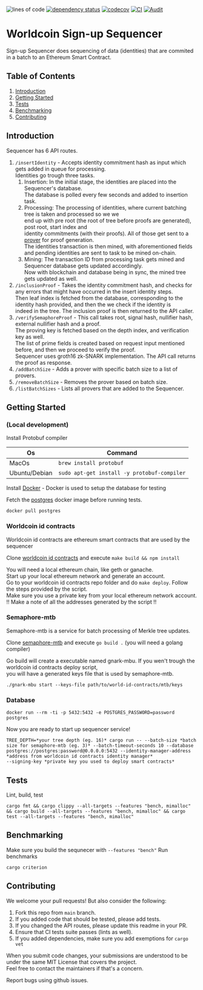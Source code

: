 
![lines of code](https://img.shields.io/tokei/lines/github/worldcoin/signup-sequencer)
[![dependency status](https://deps.rs/repo/github/worldcoin/signup-sequencer/status.svg)](https://deps.rs/repo/github/worldcoin/signup-sequencer)
[![codecov](https://codecov.io/gh/worldcoin/signup-sequencer/branch/main/graph/badge.svg?token=WBPZ9U4TTO)](https://codecov.io/gh/worldcoin/signup-sequencer)
[![CI](https://github.com/worldcoin/signup-sequencer/actions/workflows/test.yml/badge.svg)](https://github.com/worldcoin/signup-sequencer/actions/workflows/test.yml)
[![Audit](https://github.com/worldcoin/signup-sequencer/actions/workflows/audit.yml/badge.svg)](https://github.com/worldcoin/signup-sequencer/actions/workflows/audit.yml)

# Worldcoin Sign-up Sequencer

Sign-up Sequencer does sequencing of data (identities) that are commited in a batch to an Ethereum Smart Contract.

## Table of Contents
1. [Introduction](#introduction)
2. [Getting Started](#getting-started)
3. [Tests](#tests)
4. [Benchmarking](#benchmarking)
5. [Contributing](#contributing)

## Introduction

Sequencer has 6 API routes.

1. `/insertIdentity` - Accepts identity commitment hash as input which gets added in queue for processing.  
    Identities go trough three tasks.  
    1. Insertion: In the initial stage, the identities are placed into the Sequencer's database.  
    The database is polled every few seconds and added to insertion task.  
    2. Processing: The processing of identities, where current batching tree is taken and processed so we we  
    end up with pre root (the root of tree before proofs are generated), post root, start index and  
    identity commitments (with their proofs). All of those get sent to a [prover](#semaphore-mtb) for proof generation.  
    The identities transaction is then mined, with aforementioned fields and pending identities are sent to task to be mined on-chain.  
    3. Mining:  The transaction ID from processing task gets mined and Sequencer database gets updated accordingly.  
    Now with blockchain and database being in sync, the mined tree gets updated as well.  
2. `/inclusionProof` - Takes the identity commitment hash, and checks for any errors that might have occurred in the insert identity steps.  
    Then leaf index is fetched from the database, corresponding to the identity hash provided, and then the we check if the identity is  
    indeed in the tree. The inclusion proof is then returned to the API caller.  
3. `/verifySemaphoreProof` - This call takes root, signal hash, nullifier hash, external nullifier hash and a proof.  
    The proving key is fetched based on the depth index, and verification key as well.  
    The list of prime fields is created based on request input mentioned before, and then we proceed to verify the proof.   
    Sequencer uses groth16 zk-SNARK implementation.
    The API call returns the proof as response.  
4.  `/addBatchSize` - Adds a prover with specific batch size to a list of provers.  
5.  `/removeBatchSize` - Removes the prover based on batch size.  
6.  `/listBatchSizes` - Lists all provers that are added to the Sequencer.  
     


## Getting Started 
### (Local development)
Install Protobuf compiler

| Os            | Command                                     |
| ------------- | ------------------------------------------- |
| MacOs         | `brew install protobuf`                     |
| Ubuntu/Debian | `sudo apt-get install -y protobuf-compiler` |

Install [Docker](https://docs.docker.com/get-docker/) - Docker is used to setup the database for testing

Fetch the [postgres](https://hub.docker.com/_/postgres) docker image before running tests.

```shell
docker pull postgres
```

### Worldcoin id contracts
Worldcoin id contracts are ethereum smart contracts that are used by the sequencer  

Clone [worldcoin id contracts](https://github.com/worldcoin/world-id-contracts) and execute `make build && npm install`  

You will need a local ethereum chain, like geth or ganache.  
Start up your local ethereum network and generate an account.  
Go to your worldcoin id contracts repo folder and do `make deploy`. Follow the steps provided by the script.  
Make sure you use a private key from your local ethereum network account.  
!! Make a note of all the addresses generated by the script !!  

### Semaphore-mtb
Semaphore-mtb is a service for batch processing of Merkle tree updates.

Clone [semaphore-mtb](https://github.com/worldcoin/semaphore-mtb) and execute `go build .` (you will need a golang compiler)  

Go build will create a executable named gnark-mbu.  If you wen't trough the worldcoin id contracts deploy script,  
you will have a generated keys file that is used by semaphore-mtb.
```shell
./gnark-mbu start --keys-file path/to/world-id-contracts/mtb/keys
```

### Database

```shell
docker run --rm -ti -p 5432:5432 -e POSTGRES_PASSWORD=password postgres
```

Now you are ready to start up sequencer service!  
```shell
TREE_DEPTH=*your tree depth (eg. 16)* cargo run -- --batch-size *batch size for semaphore-mtb (eg. 3)* --batch-timeout-seconds 10 --database postgres://postgres:password@0.0.0.0:5432 --identity-manager-address *address from worldcoin id contracts identity manager* 
--signing-key *private key you used to deploy smart contracts*
```

## Tests

Lint, build, test

```shell
cargo fmt && cargo clippy --all-targets --features "bench, mimalloc" && cargo build --all-targets --features "bench, mimalloc" && cargo test --all-targets --features "bench, mimalloc"
```

## Benchmarking

Make sure you build the sequnecer with `--features "bench"`
Run benchmarks

```shell
cargo criterion
```

## Contributing

We welcome your pull requests! But also consider the following:  

1. Fork this repo from `main` branch.  
2. If you added code that should be tested, please add tests.  
3. If you changed the API routes, please update this readme in your PR.  
4. Ensure that CI tests suite passes (lints as well).  
5. If you added dependencies, make sure you add exemptions for `cargo vet`  

When you submit code changes, your submissions are understood to be under the same MIT License that covers the project.  
Feel free to contact the maintainers if that's a concern.  

Report bugs using github issues.  
